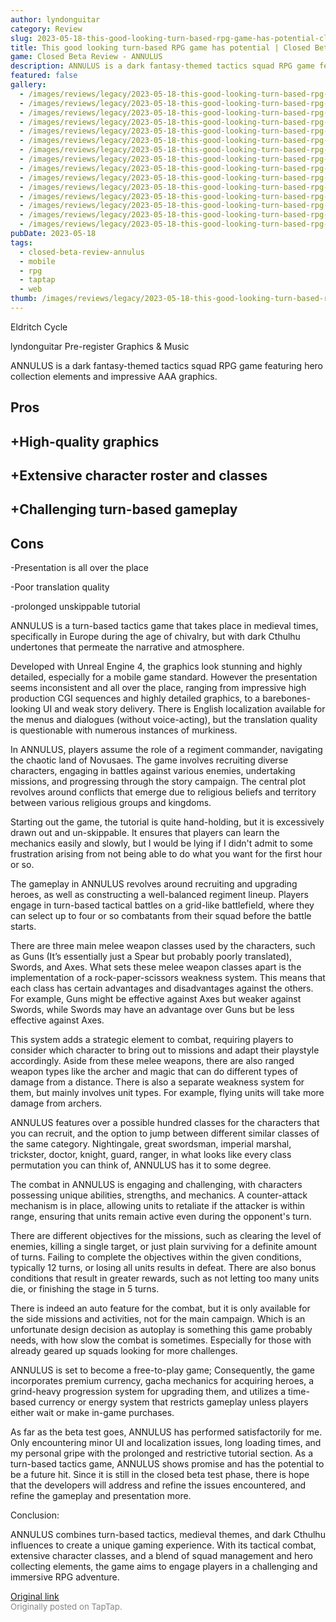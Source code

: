 ```yaml
---
author: lyndonguitar
category: Review
slug: 2023-05-18-this-good-looking-turn-based-rpg-game-has-potential-closed-beta-review-annulus
title: This good looking turn-based RPG game has potential | Closed Beta Review - ANNULUS
game: Closed Beta Review - ANNULUS
description: ANNULUS is a dark fantasy-themed tactics squad RPG game featuring hero collection elements and impressive AAA graphics.
featured: false
gallery:
  - /images/reviews/legacy/2023-05-18-this-good-looking-turn-based-rpg-game-has-potential--closed-beta-review---annulus-0.avif
  - /images/reviews/legacy/2023-05-18-this-good-looking-turn-based-rpg-game-has-potential--closed-beta-review---annulus-1.avif
  - /images/reviews/legacy/2023-05-18-this-good-looking-turn-based-rpg-game-has-potential--closed-beta-review---annulus-2.avif
  - /images/reviews/legacy/2023-05-18-this-good-looking-turn-based-rpg-game-has-potential--closed-beta-review---annulus-3.avif
  - /images/reviews/legacy/2023-05-18-this-good-looking-turn-based-rpg-game-has-potential--closed-beta-review---annulus-4.avif
  - /images/reviews/legacy/2023-05-18-this-good-looking-turn-based-rpg-game-has-potential--closed-beta-review---annulus-5.avif
  - /images/reviews/legacy/2023-05-18-this-good-looking-turn-based-rpg-game-has-potential--closed-beta-review---annulus-6.avif
  - /images/reviews/legacy/2023-05-18-this-good-looking-turn-based-rpg-game-has-potential--closed-beta-review---annulus-7.avif
  - /images/reviews/legacy/2023-05-18-this-good-looking-turn-based-rpg-game-has-potential--closed-beta-review---annulus-8.avif
  - /images/reviews/legacy/2023-05-18-this-good-looking-turn-based-rpg-game-has-potential--closed-beta-review---annulus-9.avif
  - /images/reviews/legacy/2023-05-18-this-good-looking-turn-based-rpg-game-has-potential--closed-beta-review---annulus-10.avif
  - /images/reviews/legacy/2023-05-18-this-good-looking-turn-based-rpg-game-has-potential--closed-beta-review---annulus-11.avif
  - /images/reviews/legacy/2023-05-18-this-good-looking-turn-based-rpg-game-has-potential--closed-beta-review---annulus-12.avif
  - /images/reviews/legacy/2023-05-18-this-good-looking-turn-based-rpg-game-has-potential--closed-beta-review---annulus-13.avif
  - /images/reviews/legacy/2023-05-18-this-good-looking-turn-based-rpg-game-has-potential--closed-beta-review---annulus-14.avif
pubDate: 2023-05-18
tags:
  - closed-beta-review-annulus
  - mobile
  - rpg
  - taptap
  - web
thumb: /images/reviews/legacy/2023-05-18-this-good-looking-turn-based-rpg-game-has-potential--closed-beta-review---annulus-0.avif
---
```


Eldritch Cycle

lyndonguitar
Pre-register
Graphics & Music

ANNULUS is a dark fantasy-themed tactics squad RPG game featuring hero collection elements and impressive AAA graphics.




## Pros



## +High-quality graphics


## +Extensive character roster and classes


## +Challenging turn-based gameplay




## Cons


-Presentation is all over the place

-Poor translation quality

-prolonged unskippable tutorial

ANNULUS is a turn-based tactics game that takes place in medieval times, specifically in Europe during the age of chivalry, but with dark Cthulhu undertones that permeate the narrative and atmosphere.

Developed with Unreal Engine 4, the graphics look stunning and highly detailed, especially for a mobile game standard.  However the presentation seems inconsistent and all over the place, ranging from impressive high production CGI sequences and highly detailed graphics, to a barebones-looking UI and weak story delivery. There is English localization available for the menus and dialogues (without voice-acting), but the translation quality is questionable with numerous instances of murkiness.

In ANNULUS, players assume the role of a regiment commander, navigating the chaotic land of Novusaes. The game involves recruiting diverse characters, engaging in battles against various enemies, undertaking missions, and progressing through the story campaign. The central plot revolves around conflicts that emerge due to religious beliefs and territory between various religious groups and kingdoms.

Starting out the game, the tutorial is quite hand-holding, but it is excessively drawn out and un-skippable. It ensures that players can learn the mechanics easily and slowly, but I would be lying if I didn't admit to some frustration arising from not being able to do what you want for the first hour or so.

The gameplay in ANNULUS revolves around recruiting and upgrading heroes, as well as constructing a well-balanced regiment lineup. Players engage in turn-based tactical battles on a grid-like battlefield, where they can select up to four or so combatants from their squad before the battle starts.

There are three main melee weapon classes used by the characters, such as Guns (It’s essentially just a Spear but probably poorly translated), Swords, and Axes.  What sets these melee weapon classes apart is the implementation of a rock-paper-scissors weakness system. This means that each class has certain advantages and disadvantages against the others. For example, Guns might be effective against Axes but weaker against Swords, while Swords may have an advantage over Guns but be less effective against Axes.

This system adds a strategic element to combat, requiring players to consider which character to bring out to missions and adapt their playstyle accordingly. Aside from these melee weapons, there are also ranged weapon types like the archer and magic that can do different types of damage from a distance. There is also a separate weakness system for them, but mainly involves unit types. For example, flying units will take more damage from archers.

ANNULUS features over a possible hundred classes for the characters that you can recruit, and the option to jump between different similar classes of the same category. Nightingale, great swordsman, imperial marshal, trickster, doctor, knight, guard, ranger, in what looks like every class permutation you can think of, ANNULUS has it to some degree.

The combat in ANNULUS is engaging and challenging, with characters possessing unique abilities, strengths, and mechanics. A counter-attack mechanism is in place, allowing units to retaliate if the attacker is within range, ensuring that units remain active even during the opponent's turn.

There are different objectives for the missions, such as clearing the level of enemies, killing a single target, or just plain surviving for a definite amount of turns. Failing to complete the objectives within the given conditions, typically 12 turns, or losing all units results in defeat. There are also bonus conditions that result in greater rewards, such as not letting too many units die, or finishing the stage in 5 turns.

There is indeed an auto feature for the combat, but it is only available for the side missions and activities, not for the main campaign. Which is an unfortunate design decision as autoplay is something this game probably needs, with how slow the combat is sometimes. Especially for those with already geared up squads looking for more challenges.

ANNULUS is set to become a free-to-play game; Consequently, the game incorporates premium currency, gacha mechanics for acquiring heroes, a grind-heavy progression system for upgrading them, and utilizes a time-based currency or energy system that restricts gameplay unless players either wait or make in-game purchases.

As far as the beta test goes, ANNULUS has performed satisfactorily for me. Only encountering minor UI and localization issues, long loading times, and my personal gripe with the prolonged and restrictive tutorial section. As a turn-based tactics game, ANNULUS shows promise and has the potential to be a future hit. Since it is still in the closed beta test phase, there is hope that the developers will address and refine the issues encountered, and refine the gameplay and presentation more.

Conclusion:

ANNULUS combines turn-based tactics, medieval themes, and dark Cthulhu influences to create a unique gaming experience. With its tactical combat, extensive character classes, and a blend of squad management and hero collecting elements, the game aims to engage players in a challenging and immersive RPG adventure.

[Original link](https://www.taptap.io/post/5471351)<br><span style="font-size: 0.95em; color: #888;">Originally posted on TapTap.</span>